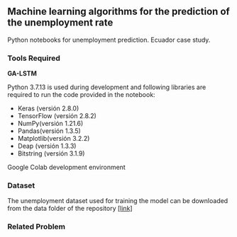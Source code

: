 ## Machine learning algorithms for the prediction of the unemployment rate

<p>
Python notebooks for unemployment prediction. Ecuador case study.
</p>

### Tools Required

**GA-LSTM**

<p>Python 3.7.13 is used during development and following libraries are required to run the code provided in the notebook:</p>

* Keras (versión 2.8.0) 
* TensorFlow (versión 2.8.2)
* NumPy(versión 1.21.6)
* Pandas(versión 1.3.5)
* Matplotlib(versión 3.2.2)
* Deap (versión 1.3.3)
* Bitstring (versión 3.1.9) 

Google Colab development environment

### Dataset

The unemployment dataset used for training the model can be downloaded from the data folder of the repository [[link]](https://github.com/kevinmero/unemployment-rate-prediction/tree/main/data/desempleo.csv)

### Related Problem

